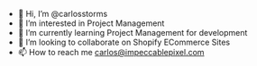 - 👋 Hi, I’m @carlosstorms
- 👀 I’m interested in Project Management
- 🌱 I’m currently learning Project Management for development
- 💞️ I’m looking to collaborate on Shopify ECommerce Sites
- 📫 How to reach me carlos@impeccablepixel.com

<!---
carlosstorms/carlosstorms is a ✨ special ✨ repository because its `README.md` (this file) appears on your GitHub profile.
You can click the Preview link to take a look at your changes.
--->
